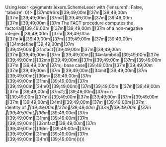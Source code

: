 Using lexer <pygments.lexers.SchemeLexer with {'ensurenl': False, 'tabsize': 0}>
[37m#!r6rs[39;49;00m[37m[39;49;00m
[37m[39;49;00m
[37m#|[39;49;00m[37m[39;49;00m
[37m[39;49;00m
[37m   The FACT procedure computes the factorial[39;49;00m
[37m[39;49;00m
[37m   of a non-negative integer.[39;49;00m
[37m[39;49;00m
[37m|#[39;49;00m[37m[39;49;00m
[37m[39;49;00m
([34mdefine[39;49;00m[37m [39;49;00m[31mfact[39;49;00m[37m[39;49;00m
[37m[39;49;00m
[37m  [39;49;00m([34mlambda[39;49;00m[37m [39;49;00m([32mn[39;49;00m)[37m[39;49;00m
[37m[39;49;00m
[37m    [39;49;00m[37m;; base case[39;49;00m[37m[39;49;00m
[37m[39;49;00m
[37m    [39;49;00m([34mif[39;49;00m[37m [39;49;00m([36m=[39;49;00m[37m [39;49;00m[31mn[39;49;00m[37m [39;49;00m[34m0[39;49;00m)[37m[39;49;00m
[37m[39;49;00m
[37m        [39;49;00m[37m#;([39;49;00m[37m= n 1[39;49;00m[37m)[39;49;00m[37m[39;49;00m
[37m[39;49;00m
[37m        [39;49;00m[34m1[39;49;00m[37m       [39;49;00m[37m; identity of *[39;49;00m[37m[39;49;00m
[37m[39;49;00m
[37m        [39;49;00m([36m*[39;49;00m[37m [39;49;00m[31mn[39;49;00m[37m [39;49;00m([32mfact[39;49;00m[37m [39;49;00m([36m-[39;49;00m[37m [39;49;00m[31mn[39;49;00m[37m [39;49;00m[34m1[39;49;00m))))))
